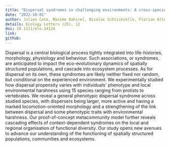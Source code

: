 ```yaml
---
title: "Dispersal syndromes in challenging environments: A cross-species experiment"
date: "2022-10-01"
author: Julien Cote, Maxime Dahirel, Nicolas Schtickzelle, Florian Altermatt, Armelle Ansart, Simon Blanchet, Alexis S. Chaine, Frederik De Laender, Jonathan De Raedt, Bart Haegeman, Staffan Jacob, Oliver Kaltz, Estelle Laurent, Chelsea J. Little, Luc Madec, Florent Manzi, Stefano Masier, Felix Pellerin, Frank Pennekamp, Lieven Therry, Alexandre Vong, Laurane Winandy, Dries Bonte, Emanuel A. Fronhofer, Delphine Legrand
details: Ecology Letters (25), 12
doi: 10.1111/ele.14124
link:
github:
---
```


Dispersal is a central biological process tightly integrated into life-histories, morphology, physiology and behaviour. Such associations, or syndromes, are anticipated to impact the eco-evolutionary dynamics of spatially structured populations, and cascade into ecosystem processes. As for dispersal on its own, these syndromes are likely neither fixed nor random, but conditional on the experienced environment. We experimentally studied how dispersal propensity varies with individuals' phenotype and local environmental harshness using 15 species ranging from protists to vertebrates. We reveal a general phenotypic dispersal syndrome across studied species, with dispersers being larger, more active and having a marked locomotion-oriented morphology and a strengthening of the link between dispersal and some phenotypic traits with environmental harshness. Our proof-of-concept metacommunity model further reveals cascading effects of context-dependent syndromes on the local and regional organisation of functional diversity. Our study opens new avenues to advance our understanding of the functioning of spatially structured populations, communities and ecosystems.


